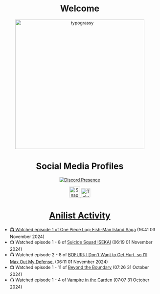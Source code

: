 <div align="center">

# Welcome
<a href="https://github.com/kawarimidoll/typograssy">
    <img alt="typograssy" src="https://typograssy.deno.dev/api?text=%E3%82%88%E3%81%86%E3%81%93%E3%81%9D%E3%81%BF%E3%81%AA%E3%81%95%E3%82%93%20-%20Sheby--&&l0=none&l1=82d9d0&l2=027353&l3=038c4c&l4=01402e&bg=none&frame=none&speed=100&comment=" width="421.99">
</a>

</div>

<div align="center">

# Social Media Profiles

[![Discord Presence](https://lanyard.cnrad.dev/api/612532963938271232)](https://discord.com/users/612532963938271232)


<a href="https://www.snapchat.com/add/a.sheby" title="Snapchat Profile">
    <img src="https://www.freepnglogos.com/uploads/snapchat-logo-png-0.png" width="35" alt="Snapchat Logo" />


<a href="https://t.me/ASheby" title="Telegram Profile">
    <img src="https://www.freepnglogos.com/uploads/telegram-logo-png-0.png" width="30" alt="Telegram Logo" />


</div>

<div align="center">

# Anilist Activity

</div>

<!-- ANILIST_ACTIVITY:start -->

- 📺 Watched episode 1 of [One Piece Log: Fish-Man Island Saga](https://anilist.co/anime/183423) (16:41 03 November 2024)
- 📺 Watched episode 1 - 8 of [Suicide Squad ISEKAI](https://anilist.co/anime/166710) (06:19 01 November 2024)
- 📺 Watched episode 2 - 8 of [BOFURI: I Don't Want to Get Hurt, so I'll Max Out My Defense.](https://anilist.co/anime/106479) (06:11 01 November 2024)
- 📺 Watched episode 1 - 11 of [Beyond the Boundary](https://anilist.co/anime/18153) (07:26 31 October 2024)
- 📺 Watched episode 1 - 4 of [Vampire in the Garden](https://anilist.co/anime/108357) (07:07 31 October 2024)

<!-- ANILIST_ACTIVITY:end -->
